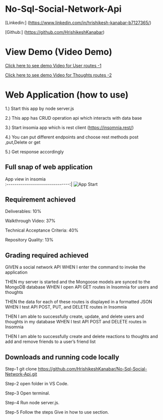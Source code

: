 # No-Sql-Social-Network-Api

[Linkedin:] (https://www.linkedin.com/in/hrishikesh-kanabar-b7127365/)

[Github:] (https://github.com/HrishikeshKanabar)

# View Demo (Video Demo)

 [Click here to see demo Video for User routes -1](https://drive.google.com/file/d/1927Y0nKfvWq5vOcFoporBcAom_OWYVn4/view?usp=sharing)

 [Click here to see demo Video for Thoughts routes -2](https://drive.google.com/file/d/18zqczPEMVnvqgkUCY47PRT68s04HlPBC/view?usp=sharing)


# Web Application (how to use)

1.) Start this app by node server.js

2.) This app has CRUD operation api which interacts with data base

3.) Start insomia app which is rest client (https://insomnia.rest/)

4.) You can put different endpoints and choose rest methods post ,put,Delete or get

5.) Get response accordingly


## Full snap of web application

  
App view in insomia       
:--------------------------------:|
![App Start]()      


## Requirement achieved 

Deliverables: 10%

Walkthrough Video: 37%

Technical Acceptance Criteria: 40%

Repository Quality: 13%

## Grading required achieved

GIVEN a social network API
WHEN I enter the command to invoke the application

THEN my server is started and the Mongoose models are synced to the MongoDB database
WHEN I open API GET routes in Insomnia for users and thoughts

THEN the data for each of these routes is displayed in a formatted JSON
WHEN I test API POST, PUT, and DELETE routes in Insomnia

THEN I am able to successfully create, update, and delete users and thoughts in my database
WHEN I test API POST and DELETE routes in Insomnia

THEN I am able to successfully create and delete reactions to thoughts and add and remove friends to a user’s friend list

## Downloads and running code locally

Step-1 git clone https://github.com/HrishikeshKanabar/No-Sql-Social-Network-Api.git

Step-2 open folder in VS Code.

Step-3 Open terminal.

Step-4 Run node server.js.

Step-5 Follow the steps Give in how to use section.

